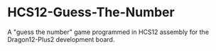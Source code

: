 # HCS12-Guess-The-Number
A "guess the number" game programmed in HCS12 assembly for the Dragon12-Plus2 development board.
